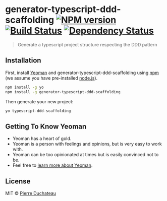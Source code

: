 # generator-typescript-ddd-scaffolding [![NPM version][npm-image]][npm-url] [![Build Status][travis-image]][travis-url] [![Dependency Status][daviddm-image]][daviddm-url]
> Generate a typescript project structure respecting the DDD pattern

## Installation

First, install [Yeoman](http://yeoman.io) and generator-typescript-ddd-scaffolding using [npm](https://www.npmjs.com/) (we assume you have pre-installed [node.js](https://nodejs.org/)).

```bash
npm install -g yo
npm install -g generator-typescript-ddd-scaffolding
```

Then generate your new project:

```bash
yo typescript-ddd-scaffolding
```

## Getting To Know Yeoman

 * Yeoman has a heart of gold.
 * Yeoman is a person with feelings and opinions, but is very easy to work with.
 * Yeoman can be too opinionated at times but is easily convinced not to be.
 * Feel free to [learn more about Yeoman](http://yeoman.io/).

## License

MIT © [Pierre Duchateau]()


[npm-image]: https://badge.fury.io/js/generator-typescript-ddd-scaffolding.svg
[npm-url]: https://npmjs.org/package/generator-typescript-ddd-scaffolding
[travis-image]: https://travis-ci.com/paduc/generator-typescript-ddd-scaffolding.svg?branch=master
[travis-url]: https://travis-ci.com/paduc/generator-typescript-ddd-scaffolding
[daviddm-image]: https://david-dm.org/paduc/generator-typescript-ddd-scaffolding.svg?theme=shields.io
[daviddm-url]: https://david-dm.org/paduc/generator-typescript-ddd-scaffolding
